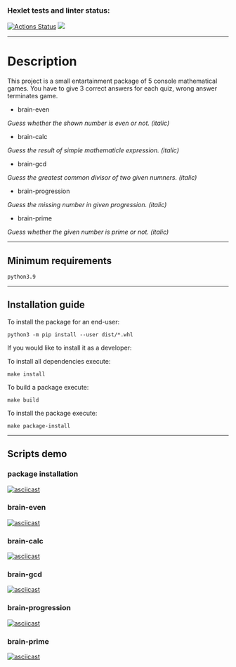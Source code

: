 ### Hexlet tests and linter status:
[![Actions Status](https://github.com/SHArtyom/python-project-49/workflows/hexlet-check/badge.svg)](https://github.com/SHArtyom/python-project-49/actions)
<a href="https://codeclimate.com/github/SHArtyom/python-project-49/maintainability"><img src="https://api.codeclimate.com/v1/badges/3b50867d543831c0e321/maintainability" /></a>
____

# Description

This project is a small entartainment package of 5 console mathematical games.
You have to give 3 correct answers for each quiz, wrong answer terminates game.

- brain-even

*Guess whether the shown number is even or not. (italic)*

- brain-calc

*Guess the result of simple mathematicle expression. (italic)*

- brain-gcd

*Guess the greatest common divisor of two given numners. (italic)*

- brain-progression

*Guess the missing number in given progression. (italic)*

- brain-prime

*Guess whether the given number is prime or not. (italic)*

____

## Minimum requirements

`python3.9`
____

## Installation guide

To install the package for an end-user:

`python3 -m pip install --user dist/*.whl`

If you would like to install it as a developer:

To install all dependencies execute:

`make install`

To build a package execute:

`make build`

To install the package execute:

`make package-install`
____

## Scripts demo

### package installation

[![asciicast](https://asciinema.org/a/dSiVu20g0aHv1jX2eQjGRs5ps.svg)](https://asciinema.org/a/dSiVu20g0aHv1jX2eQjGRs5ps)

### brain-even

[![asciicast](https://asciinema.org/a/kNIr1rpq8h3P2sxisdfncE1GD.svg)](https://asciinema.org/a/kNIr1rpq8h3P2sxisdfncE1GD)

### brain-calc

[![asciicast](https://asciinema.org/a/ykJGNq4aotUwUhtBIe3XYEI3T.svg)](https://asciinema.org/a/ykJGNq4aotUwUhtBIe3XYEI3T)

### brain-gcd

[![asciicast](https://asciinema.org/a/bMatxmXo6aITVpKoP3k48GpHu.svg)](https://asciinema.org/a/bMatxmXo6aITVpKoP3k48GpHu)

### brain-progression

[![asciicast](https://asciinema.org/a/6BmlvTjr8CUFFb2E1PWqZNRl5.svg)](https://asciinema.org/a/6BmlvTjr8CUFFb2E1PWqZNRl5)

### brain-prime

[![asciicast](https://asciinema.org/a/N7i3zWTiFJNLeiNByE7gB9ceX.svg)](https://asciinema.org/a/N7i3zWTiFJNLeiNByE7gB9ceX)

